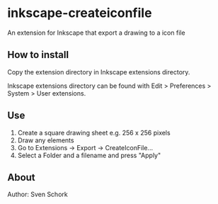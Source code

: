 # inkscape-createiconfile
An extension for Inkscape that export a drawing to a icon file

## How to install
Copy the extension directory in Inkscape extensions directory.

Inkscape extensions directory can be found with Edit > Preferences > System > User extensions.

## Use

1. Create a square drawing sheet e.g. 256 x 256 pixels
2. Draw any elements
3. Go to Extensions -> Export -> CreateIconFile...
4. Select a Folder and a filename and press "Apply"

## About

Author: Sven Schork
